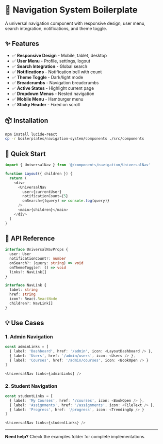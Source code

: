# 🧭 Navigation System Boilerplate

A universal navigation component with responsive design, user menu, search integration, notifications, and theme toggle.

## ✨ Features

- ✅ **Responsive Design** - Mobile, tablet, desktop
- ✅ **User Menu** - Profile, settings, logout
- ✅ **Search Integration** - Global search
- ✅ **Notifications** - Notification bell with count
- ✅ **Theme Toggle** - Dark/light mode
- ✅ **Breadcrumbs** - Navigation breadcrumbs
- ✅ **Active States** - Highlight current page
- ✅ **Dropdown Menus** - Nested navigation
- ✅ **Mobile Menu** - Hamburger menu
- ✅ **Sticky Header** - Fixed on scroll

## 📦 Installation

```bash
npm install lucide-react
cp -r boilerplates/navigation-system/components ./src/components
```

## 🚀 Quick Start

```typescript
import { UniversalNav } from '@/components/navigation/UniversalNav'

function Layout({ children }) {
  return (
    <div>
      <UniversalNav
        user={currentUser}
        notificationCount={5}
        onSearch={(query) => console.log(query)}
      />
      <main>{children}</main>
    </div>
  )
}
```

## 🔧 API Reference

```typescript
interface UniversalNavProps {
  user: User
  notificationCount?: number
  onSearch?: (query: string) => void
  onThemeToggle?: () => void
  links?: NavLink[]
}

interface NavLink {
  label: string
  href: string
  icon?: React.ReactNode
  children?: NavLink[]
}
```

## 💡 Use Cases

### 1. Admin Navigation

```typescript
const adminLinks = [
  { label: 'Dashboard', href: '/admin', icon: <LayoutDashboard /> },
  { label: 'Users', href: '/admin/users', icon: <Users /> },
  { label: 'Courses', href: '/admin/courses', icon: <BookOpen /> }
]

<UniversalNav links={adminLinks} />
```

### 2. Student Navigation

```typescript
const studentLinks = [
  { label: 'My Courses', href: '/courses', icon: <BookOpen /> },
  { label: 'Assignments', href: '/assignments', icon: <FileText /> },
  { label: 'Progress', href: '/progress', icon: <TrendingUp /> }
]

<UniversalNav links={studentLinks} />
```

---

**Need help?** Check the examples folder for complete implementations.

